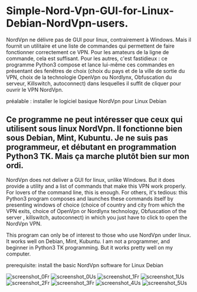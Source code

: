 # Simple-Nord-Vpn-GUI-for-Linux-Debian-NordVpn-users.
NordVpn ne délivre pas de GUI pour linux, contrairement à Windows. Mais il fournit un utilitaire et une liste de commandes qui permettent de faire fonctionner correctement ce VPN. Pour les amateurs de la ligne de commande, cela est suffisant.
Pour les autres, c'est fastidieux : ce programme Python3 compose et lance lui-même ces commandes en présentant des fenêtres de choix (choix du pays et de la ville de sortie du VPN, choix de la technologie OpenVpn ou Nordlynx, Obfuscation du serveur, Killswitch, autoconnect) dans lesquelles il suffit de cliquer pour ouvrir le VPN NordVpn.

préalable : installer le logiciel basique NordVpn pour Linux Debian

Ce programme ne peut intéresser que ceux qui utilisent sous linux NordVpn. Il fonctionne bien sous Debian, Mint, Kubuntu.
Je ne suis pas programmeur, et débutant en programmation Python3 TK. Mais ça marche plutôt bien sur mon ordi.
------------------------------------------------------------------------
NordVpn does not deliver a GUI for linux, unlike Windows. But it does provide a utility and a list of commands that make this VPN work properly. For lovers of the command line, this is enough.
For others, it's tedious: this Python3 program composes and launches these commands itself by presenting windows of choice (choice of country and city from which the VPN exits, choice of OpenVpn or Nordlynx technology, Obfuscation of the server , killswitch, autoconnect) in which you just have to click to open the NordVpn VPN.

This program can only be of interest to those who use NordVpn under linux. It works well on Debian, Mint, Kubuntu.
I am not a programmer, and beginner in Python3 TK programming. But it works pretty well on my computer.
 
prerequisite: install the basic NordVpn software for Linux Debian

![screenshot_0Fr](https://user-images.githubusercontent.com/111367455/190910631-1982517d-2549-4dee-a726-24fb2d223ace.jpg)
![screenshot_0Us](https://user-images.githubusercontent.com/111367455/190910634-ceb2fb2e-4c45-4b00-92d4-b4f118ae677d.jpg)
![screenshot_1Fr](https://user-images.githubusercontent.com/111367455/190910638-dc006b7d-87ea-4a3c-b236-6048c692d777.jpg)
![screenshot_1Us](https://user-images.githubusercontent.com/111367455/190910640-15b29359-7b9e-41bf-a82a-17b4de13a559.jpg)
![screenshot_2Fr](https://user-images.githubusercontent.com/111367455/190910641-aa7862d8-81e4-431c-976d-edae4f680b43.jpg)
![screenshot_3Fr](https://user-images.githubusercontent.com/111367455/190910642-579ff054-b82c-47a4-a686-4203dac2c7d1.jpg)
![screenshot_4Us](https://user-images.githubusercontent.com/111367455/190910643-6d42f632-e07e-4992-9610-16e7e34e17c0.jpg)
![screenshot_5Us](https://user-images.githubusercontent.com/111367455/190910644-62ca6f07-2d7c-4b45-af53-03e7bb497a3f.jpg)
